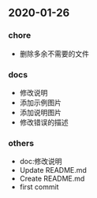 ## 2020-01-26
### chore
- 删除多余不需要的文件
### docs
- 修改说明
- 添加示例图片
- 添加说明图片
- 修改错误的描述
### others
- doc:修改说明
- Update README.md
- Create README.md
- first commit
